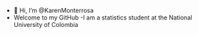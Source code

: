 - 👋 Hi, I’m @KarenMonterrosa
- Welcome to my GitHub
-I am a statistics student at the National University of Colombia

<!---
KarenMonterrosa/KarenMonterrosa is a ✨ special ✨ repository because its `README.md` (this file) appears on your GitHub profile.
You can click the Preview link to take a look at your changes.
--->
